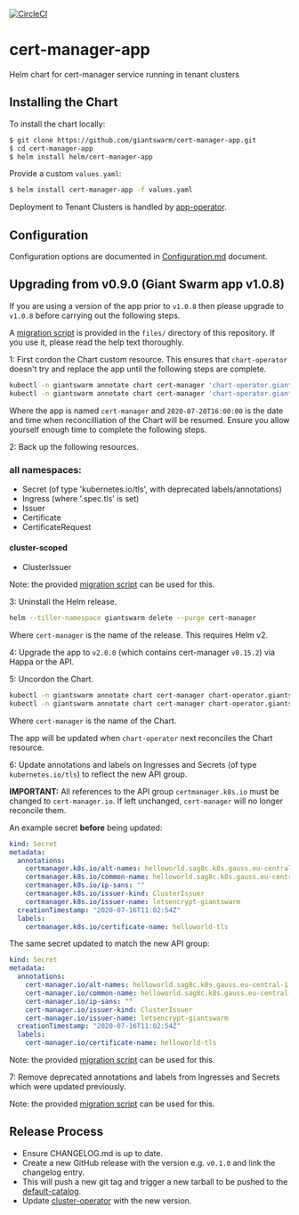 [![CircleCI](https://circleci.com/gh/giantswarm/cert-manager-app.svg?style=shield)](https://circleci.com/gh/giantswarm/cert-manager-app)

# cert-manager-app
Helm chart for cert-manager service running in tenant clusters

## Installing the Chart

To install the chart locally:

```bash
$ git clone https://github.com/giantswarm/cert-manager-app.git
$ cd cert-manager-app
$ helm install helm/cert-manager-app
```

Provide a custom `values.yaml`:

```bash
$ helm install cert-manager-app -f values.yaml
```

Deployment to Tenant Clusters is handled by [app-operator](https://github.com/giantswarm/app-operator).

## Configuration

Configuration options are documented in [Configuration.md](helm/cert-manager-app/Configuration.md) document.

## Upgrading from v0.9.0 (Giant Swarm app v1.0.8)

If you are using a version of the app prior to `v1.0.8` then please upgrade to `v1.0.8` before carrying out the following steps.

A [migration script](files/migrate-v090-to-v200.sh) is provided in the `files/` directory of this repository. If you use it, please read the help text thoroughly.

1: First cordon the Chart custom resource. This ensures that `chart-operator` doesn't try and replace the app until the following steps are complete.

```bash
kubectl -n giantswarm annotate chart cert-manager 'chart-operator.giantswarm.io/cordon-reason'='Update in progress'
kubectl -n giantswarm annotate chart cert-manager 'chart-operator.giantswarm.io/cordon-until'='2020-07-20T16:00:00'
```

Where the app is named `cert-manager` and `2020-07-20T16:00:00` is the date and time when reconcilliation of the Chart will be resumed. Ensure you allow yourself enough time to complete the following steps.

2: Back up the following resources.

### all namespaces:

- Secret (of type 'kubernetes.io/tls', with deprecated labels/annotations)
- Ingress (where '.spec.tls' is set)
- Issuer
- Certificate
- CertificateRequest

#### cluster-scoped

- ClusterIssuer

Note: the provided [migration script](files/migrate-v090-to-v200.sh) can be used for this.

3: Uninstall the Helm release.

```bash
helm --tiller-namespace giantswarm delete --purge cert-manager
```

Where `cert-manager` is the name of the release. This requires Helm v2.

4: Upgrade the app to `v2.0.0` (which contains cert-manager `v0.15.2`) via Happa or the API.

5: Uncordon the Chart.

```bash
kubectl -n giantswarm annotate chart cert-manager chart-operator.giantswarm.io/cordon-reason-
kubectl -n giantswarm annotate chart cert-manager chart-operator.giantswarm.io/cordon-until-
```

Where `cert-manager` is the name of the Chart.

The app will be updated when `chart-operator` next reconciles the Chart resource.

6: Update annotations and labels on Ingresses and Secrets (of type `kubernetes.io/tls`) to reflect the new API group.

**IMPORTANT:** All references to the API group `certmanager.k8s.io` must be changed to `cert-manager.io`. If left unchanged, `cert-manager` will no longer reconcile them.

An example secret **before** being updated:

```yaml
kind: Secret
metadata:
  annotations:
    certmanager.k8s.io/alt-names: helloworld.sag8c.k8s.gauss.eu-central-1.aws.gigantic.io
    certmanager.k8s.io/common-name: helloworld.sag8c.k8s.gauss.eu-central-1.aws.gigantic.io
    certmanager.k8s.io/ip-sans: ""
    certmanager.k8s.io/issuer-kind: ClusterIssuer
    certmanager.k8s.io/issuer-name: letsencrypt-giantswarm
  creationTimestamp: "2020-07-16T11:02:54Z"
  labels:
    certmanager.k8s.io/certificate-name: helloworld-tls
```

The same secret updated to match the new API group:

```yaml
kind: Secret
metadata:
  annotations:
    cert-manager.io/alt-names: helloworld.sag8c.k8s.gauss.eu-central-1.aws.gigantic.io
    cert-manager.io/common-name: helloworld.sag8c.k8s.gauss.eu-central-1.aws.gigantic.io
    cert-manager.io/ip-sans: ""
    cert-manager.io/issuer-kind: ClusterIssuer
    cert-manager.io/issuer-name: letsencrypt-giantswarm
  creationTimestamp: "2020-07-16T11:02:54Z"
  labels:
    cert-manager.io/certificate-name: helloworld-tls
```

Note: the provided [migration script](files/migrate-v090-to-v200.sh) can be used for this.

7: Remove deprecated annotations and labels from Ingresses and Secrets which were updated previously.

Note: the provided [migration script](files/migrate-v090-to-v200.sh) can be used for this.

## Release Process

* Ensure CHANGELOG.md is up to date.
* Create a new GitHub release with the version e.g. `v0.1.0` and link the
changelog entry.
* This will push a new git tag and trigger a new tarball to be pushed to the
[default-catalog].
* Update [cluster-operator] with the new version.

[app-operator]: https://github.com/giantswarm/app-operator
[cluster-operator]: https://github.com/giantswarm/cluster-operator
[default-catalog]: https://github.com/giantswarm/default-catalog
[default-test-catalog]: https://github.com/giantswarm/default-test-catalog
[cert-manager]: https:cert-manager//github.com/kubernetes-incubator/
